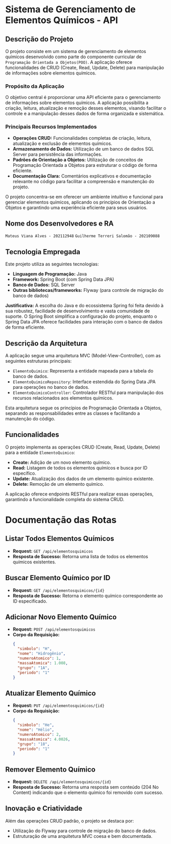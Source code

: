 # Sistema de Gerenciamento de Elementos Químicos - API

## Descrição do Projeto

O projeto consiste em um sistema de gerenciamento de elementos químicos desenvolvido como parte do componente curricular de `Programação Orientada a Objetos(POO)`. A aplicação oferece funcionalidades de CRUD (Create, Read, Update, Delete) para manipulação de informações sobre elementos químicos.

### Propósito da Aplicação

O objetivo central é proporcionar uma API eficiente para o gerenciamento de informações sobre elementos químicos. A aplicação possibilita a criação, leitura, atualização e remoção desses elementos, visando facilitar o controle e a manipulação desses dados de forma organizada e sistemática.

### Principais Recursos Implementados

- **Operações CRUD:** Funcionalidades completas de criação, leitura, atualização e exclusão de elementos químicos.
- **Armazenamento de Dados:** Utilização de um banco de dados SQL Server para persistência das informações.
- **Padrões de Orientação a Objetos:** Utilização de conceitos de Programação Orientada a Objetos para estruturar o código de forma eficiente.
- **Documentação Clara:** Comentários explicativos e documentação relevante no código para facilitar a compreensão e manutenção do projeto.

 O projeto concentra-se em oferecer um ambiente intuitivo e funcional para gerenciar elementos químicos, aplicando os princípios de Orientação a Objetos e garantindo uma experiência eficiente para seus usuários.

## Nome dos Desenvolvedores e RA
`Mateus Viana Alves - 202112948`
`Guilherme Terreri Salomão - 202109088`

## Tecnologia Empregada

Este projeto utiliza as seguintes tecnologias:

- **Linguagem de Programação:** Java
- **Framework:** Spring Boot (com Spring Data JPA)
- **Banco de Dados:** SQL Server
- **Outras bibliotecas/frameworks:** Flyway (para controle de migração do banco de dados)

**Justificativa:** A escolha do Java e do ecossistema Spring foi feita devido à sua robustez, facilidade de desenvolvimento e vasta comunidade de suporte. O Spring Boot simplifica a configuração do projeto, enquanto o Spring Data JPA oferece facilidades para interação com o banco de dados de forma eficiente.

## Descrição da Arquitetura

A aplicação segue uma arquitetura MVC (Model-View-Controller), com as seguintes estruturas principais:
- `ElementoQuimico`: Representa a entidade mapeada para a tabela do banco de dados.
- `ElementoQuimicoRepository`: Interface estendida do Spring Data JPA para operações no banco de dados.
- `ElementoQuimicoController`: Controlador RESTful para manipulação dos recursos relacionados aos elementos químicos.

Esta arquitetura segue os princípios de Programação Orientada a Objetos, separando as responsabilidades entre as classes e facilitando a manutenção do código.

## Funcionalidades

O projeto implementa as operações CRUD (Create, Read, Update, Delete) para a entidade `ElementoQuimico`:
- **Create:** Adição de um novo elemento químico.
- **Read:** Listagem de todos os elementos químicos e busca por ID específico.
- **Update:** Atualização dos dados de um elemento químico existente.
- **Delete:** Remoção de um elemento químico.

A aplicação oferece endpoints RESTful para realizar essas operações, garantindo a funcionalidade completa do sistema CRUD.

# Documentação das Rotas

## Listar Todos Elementos Químicos

- **Request:** `GET /api/elementosquimicos`
- **Resposta de Sucesso:** Retorna uma lista de todos os elementos químicos existentes.

## Buscar Elemento Químico por ID

- **Request:** `GET /api/elementosquimicos/{id}`
- **Resposta de Sucesso:** Retorna o elemento químico correspondente ao ID especificado.

## Adicionar Novo Elemento Químico

- **Request:** `POST /api/elementosquimicos`
- **Corpo da Requisição:**
  ```json
  {
    "simbolo": "H",
    "nome": "Hidrogênio",
    "numeroAtomico": 1,
    "massaAtomica": 1.008,
    "grupo": "1A",
    "periodo": "1"
  }

## Atualizar Elemento Químico

- **Request:** `PUT /api/elementosquimicos/{id}`
- **Corpo da Requisição:**
  ```json
  {
    "simbolo": "He",
    "nome": "Hélio",
    "numeroAtomico": 2,
    "massaAtomica": 4.0026,
    "grupo": "18",
    "periodo": "1"
  }

## Remover Elemento Químico

- **Request:** `DELETE /api/elementosquimicos/{id}`
- **Resposta de Sucesso:** Retorna uma resposta sem conteúdo (204 No Content) indicando que o elemento químico foi removido com sucesso.

## Inovação e Criatividade

Além das operações CRUD padrão, o projeto se destaca por:
- Utilização do Flyway para controle de migração do banco de dados.
- Estruturação de uma arquitetura MVC coesa e bem documentada.
